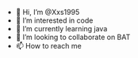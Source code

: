 - 👋 Hi, I’m @Xxs1995
- 👀 I’m interested in code
- 🌱 I’m currently learning java
- 💞️ I’m looking to collaborate on BAT
- 📫 How to reach me 

<!---
Xxs1995/Xxs1995 is a ✨ special ✨ repository because its `README.md` (this file) appears on your GitHub profile.
You can click the Preview link to take a look at your changes.
--->
